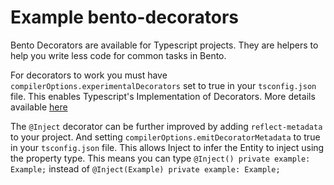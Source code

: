 # Example bento-decorators

Bento Decorators are available for Typescript projects. They are helpers to help you write less code for common tasks in Bento.

For decorators to work you must have `compilerOptions.experimentalDecorators` set to true in your `tsconfig.json` file.
This enables Typescript's Implementation of Decorators. More details available [here](https://www.typescriptlang.org/docs/handbook/decorators.html)

The `@Inject` decorator can be further improved by adding `reflect-metadata` to your project. And setting `compilerOptions.emitDecoratorMetadata` to true in your `tsconfig.json` file.
This allows Inject to infer the Entity to inject using the property type. This means you can type `@Inject() private example: Example;` instead of `@Inject(Example) private example: Example;`